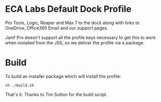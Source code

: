 ECA Labs Default Dock Profile
=============================

Pro Tools, Logic, Reaper and Max 7 to the dock along with links to OneDrive, Office365 Email and our support pages.

Jamf Pro doesn't support all the profile keys necessary to get this to work when installed from the JSS, so we deliver the profile via a package.


Build
=====

To build an installer package which will install the profile:

`sh ./build.sh`

That's it. Thanks to Tim Sutton for the build script.
